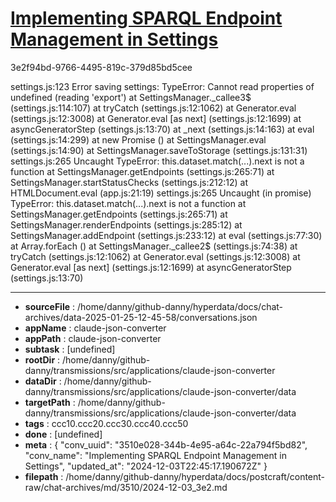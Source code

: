 # [Implementing SPARQL Endpoint Management in Settings](https://claude.ai/chat/3510e028-344b-4e95-a64c-22a794f5bd82)

3e2f94bd-9766-4495-819c-379d85bd5cee

settings.js:123 Error saving settings: TypeError: Cannot read properties of undefined (reading 'export') at SettingsManager._callee3$ (settings.js:114:107) at tryCatch (settings.js:12:1062) at Generator.eval (settings.js:12:3008) at Generator.eval [as next] (settings.js:12:1699) at asyncGeneratorStep (settings.js:13:70) at _next (settings.js:14:163) at eval (settings.js:14:299) at new Promise (<anonymous>) at SettingsManager.eval (settings.js:14:90) at SettingsManager.saveToStorage (settings.js:131:31)
settings.js:265 Uncaught TypeError: this.dataset.match(...).next is not a function at SettingsManager.getEndpoints (settings.js:265:71) at SettingsManager.startStatusChecks (settings.js:212:12) at HTMLDocument.eval (app.js:21:19)
settings.js:265 Uncaught (in promise) TypeError: this.dataset.match(...).next is not a function at SettingsManager.getEndpoints (settings.js:265:71) at SettingsManager.renderEndpoints (settings.js:285:12) at SettingsManager.addEndpoint (settings.js:233:12) at eval (settings.js:77:30) at Array.forEach (<anonymous>) at SettingsManager._callee2$ (settings.js:74:38) at tryCatch (settings.js:12:1062) at Generator.eval (settings.js:12:3008) at Generator.eval [as next] (settings.js:12:1699) at asyncGeneratorStep (settings.js:13:70)

---

* **sourceFile** : /home/danny/github-danny/hyperdata/docs/chat-archives/data-2025-01-25-12-45-58/conversations.json
* **appName** : claude-json-converter
* **appPath** : claude-json-converter
* **subtask** : [undefined]
* **rootDir** : /home/danny/github-danny/transmissions/src/applications/claude-json-converter
* **dataDir** : /home/danny/github-danny/transmissions/src/applications/claude-json-converter/data
* **targetPath** : /home/danny/github-danny/transmissions/src/applications/claude-json-converter/data
* **tags** : ccc10.ccc20.ccc30.ccc40.ccc50
* **done** : [undefined]
* **meta** : {
  "conv_uuid": "3510e028-344b-4e95-a64c-22a794f5bd82",
  "conv_name": "Implementing SPARQL Endpoint Management in Settings",
  "updated_at": "2024-12-03T22:45:17.190672Z"
}
* **filepath** : /home/danny/github-danny/hyperdata/docs/postcraft/content-raw/chat-archives/md/3510/2024-12-03_3e2.md